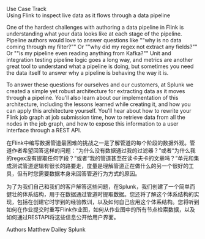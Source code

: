 Use Case Track  
Using Flink to inspect live data as it flows through a data pipeline
 

One of the hardest challenges with authoring a data pipeline in Flink is understanding what your data looks like at each stage of the pipeline. Pipeline authors would love to answer questions like ""why is no data coming through my filter?"" Or ""why did my regex not extract any fields?"" Or ""is my pipeline even reading anything from Kafka?"" Unit and integration testing pipeline logic goes a long way, and metrics are another great tool to understand what a pipeline is doing, but sometimes you need the data itself to answer why a pipeline is behaving the way it is.

To answer these questions for ourselves and our customers, at Splunk we created a simple yet robust architecture for extracting data as it moves through a pipeline. You'll also learn about our implementation of this architecture, including the lessons learned while creating it, and how you can apply this architecture yourself. You'll hear about how to rewrite your Flink job graph at job submission time, how to retrieve data from all the nodes in the job graph, and how to expose this information to a user interface through a REST API.

在Flink中编写数据管道最困难的挑战之一是了解管道的每个阶段的数据外观。管道作者希望回答这样的问题：“为什么没有数据通过我的过滤器？”或者“为什么我的regex没有提取任何字段？”或者“我的管道甚至在读卡夫卡的文章吗？”单元和集成测试管道逻辑有很长的路要走，度量是理解管道正在做什么的另一个很好的工具，但有时您需要数据本身来回答管道行为方式的原因。

为了为我们自己和我们的客户解答这些问题，在Splunk，我们创建了一个简单而健壮的体系结构，用于在数据通过管道时提取数据。您还将了解这个体系结构的实现，包括在创建它时学到的经验教训，以及如何自己应用这个体系结构。您将听到如何在作业提交时重写Flink作业图，如何从作业图中的所有节点检索数据，以及如何通过RESTAPI将这些信息公开给用户界面。


Authors
Matthew Dailey
Splunk